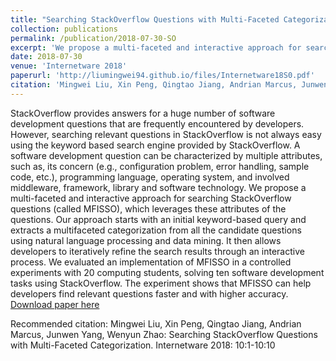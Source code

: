 ```yaml
---
title: "Searching StackOverflow Questions with Multi-Faceted Categorization"
collection: publications
permalink: /publication/2018-07-30-SO
excerpt: 'We propose a multi-faceted and interactive approach for searching StackOverflow questions (called MFISSO), which leverages these attributes of the questions.'
date: 2018-07-30
venue: 'Internetware 2018'
paperurl: 'http://liumingwei94.github.io/files/Internetware18S0.pdf'
citation: 'Mingwei Liu, Xin Peng, Qingtao Jiang, Andrian Marcus, Junwen Yang, Wenyun Zhao: Searching StackOverflow Questions with Multi-Faceted Categorization. Internetware 2018: 10:1-10:10'
---
```


StackOverflow provides answers for a huge number of software development questions that are frequently encountered by developers. However, searching relevant questions in StackOverflow is not always easy using the keyword based search engine provided by StackOverflow. A software development question can be characterized by multiple attributes, such as, its concern (e.g., configuration problem, error handling, sample code, etc.), programming language, operating system, and involved middleware, framework, library and software technology. We propose a multi-faceted and interactive approach for searching StackOverflow questions (called MFISSO), which leverages these attributes of the questions. Our approach starts with an initial keyword-based query and extracts a multifaceted categorization from all the candidate questions using natural language processing and data mining. It then allows developers to iteratively refine the search results through an interactive process. We evaluated an implementation of MFISSO in a controlled experiments with 20 computing students, solving ten software development tasks using StackOverflow. The experiment shows that MFISSO can help developers find relevant questions faster and with higher accuracy.
[Download paper here](http://liumingwei94.github.io/files/Internetware18S0.pdf)

Recommended citation: Mingwei Liu, Xin Peng, Qingtao Jiang, Andrian Marcus, Junwen Yang, Wenyun Zhao: Searching StackOverflow Questions with Multi-Faceted Categorization. Internetware 2018: 10:1-10:10
